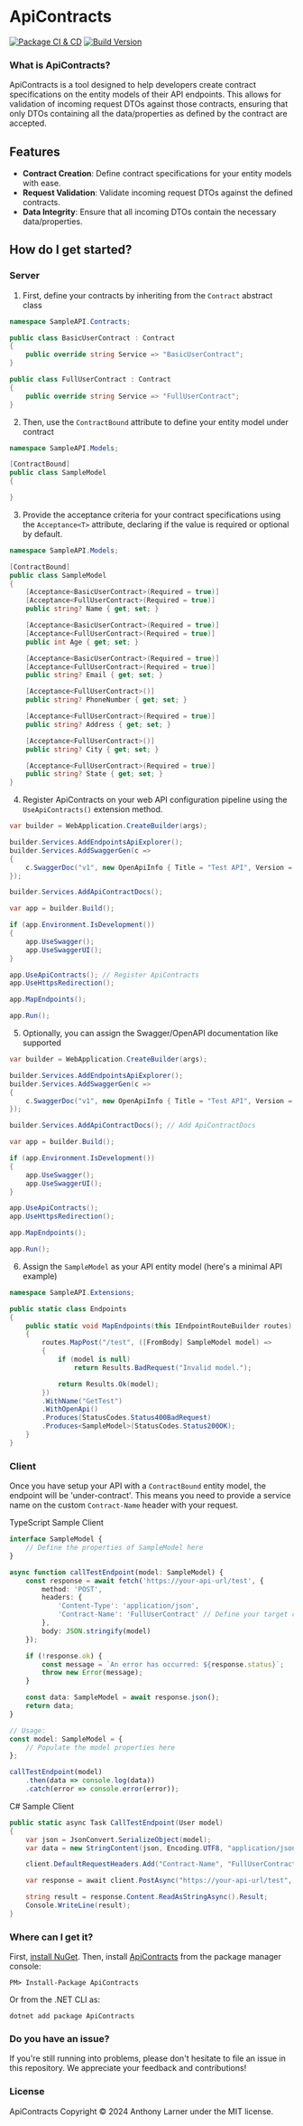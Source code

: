 # ApiContracts

[![Package CI & CD](https://github.com/ajameslarner/ApiContracts/actions/workflows/package_ci_cd.yml/badge.svg)](https://github.com/ajameslarner/ApiContracts/actions/workflows/package_ci_cd.yml)
[![Build Version](https://github.com/ajameslarner/ApiContracts/actions/workflows/build_version.yml/badge.svg?branch=main)](https://github.com/ajameslarner/ApiContracts/actions/workflows/build_version.yml)


### What is ApiContracts?

ApiContracts is a tool designed to help developers create contract specifications on the entity models of their API endpoints. This allows for validation of incoming request DTOs against those contracts, ensuring that only DTOs containing all the data/properties as defined by the contract are accepted.

## Features

- **Contract Creation**: Define contract specifications for your entity models with ease.
- **Request Validation**: Validate incoming request DTOs against the defined contracts.
- **Data Integrity**: Ensure that all incoming DTOs contain the necessary data/properties.

## How do I get started?

### Server

1. First, define your contracts by inheriting from the `Contract` abstract class

```csharp
namespace SampleAPI.Contracts;

public class BasicUserContract : Contract
{
    public override string Service => "BasicUserContract";
}

public class FullUserContract : Contract
{
    public override string Service => "FullUserContract";
}
```

2. Then, use the `ContractBound` attribute to define your entity model under contract

```csharp
namespace SampleAPI.Models;

[ContractBound]
public class SampleModel
{

}
```

3. Provide the acceptance criteria for your contract specifications using the `Acceptance<T>` attribute, declaring if the value is required or optional by default.

```csharp
namespace SampleAPI.Models;

[ContractBound]
public class SampleModel
{
    [Acceptance<BasicUserContract>(Required = true)]
    [Acceptance<FullUserContract>(Required = true)]
    public string? Name { get; set; }

    [Acceptance<BasicUserContract>(Required = true)]
    [Acceptance<FullUserContract>(Required = true)]
    public int Age { get; set; }

    [Acceptance<BasicUserContract>(Required = true)]
    [Acceptance<FullUserContract>(Required = true)]
    public string? Email { get; set; }

    [Acceptance<FullUserContract>()]
    public string? PhoneNumber { get; set; }

    [Acceptance<FullUserContract>(Required = true)]
    public string? Address { get; set; }

    [Acceptance<FullUserContract>()]
    public string? City { get; set; }

    [Acceptance<FullUserContract>(Required = true)]
    public string? State { get; set; }
}
```

4. Register ApiContracts on your web API configuration pipeline using the `UseApiContracts()` extension method.

```csharp
var builder = WebApplication.CreateBuilder(args);

builder.Services.AddEndpointsApiExplorer();
builder.Services.AddSwaggerGen(c =>
{
    c.SwaggerDoc("v1", new OpenApiInfo { Title = "Test API", Version = "v1" });
});

builder.Services.AddApiContractDocs();

var app = builder.Build();

if (app.Environment.IsDevelopment())
{
    app.UseSwagger();
    app.UseSwaggerUI();
}

app.UseApiContracts(); // Register ApiContracts
app.UseHttpsRedirection();

app.MapEndpoints();

app.Run();
```

5. Optionally, you can assign the Swagger/OpenAPI documentation like supported

```csharp
var builder = WebApplication.CreateBuilder(args);

builder.Services.AddEndpointsApiExplorer();
builder.Services.AddSwaggerGen(c =>
{
    c.SwaggerDoc("v1", new OpenApiInfo { Title = "Test API", Version = "v1" });
});

builder.Services.AddApiContractDocs(); // Add ApiContractDocs

var app = builder.Build();

if (app.Environment.IsDevelopment())
{
    app.UseSwagger();
    app.UseSwaggerUI();
}

app.UseApiContracts();
app.UseHttpsRedirection();

app.MapEndpoints();

app.Run();
```

6. Assign the `SampleModel` as your API entity model (here's a minimal API example)

```csharp
namespace SampleAPI.Extensions;

public static class Endpoints
{
    public static void MapEndpoints(this IEndpointRouteBuilder routes)
    {
        routes.MapPost("/test", ([FromBody] SampleModel model) =>
        {
            if (model is null)
                return Results.BadRequest("Invalid model.");

            return Results.Ok(model);
        })
        .WithName("GetTest")
        .WithOpenApi()
        .Produces(StatusCodes.Status400BadRequest)
        .Produces<SampleModel>(StatusCodes.Status200OK);
    }
}
```

### Client

Once you have setup your API with a `ContractBound` entity model, the endpoint will be 'under-contract'. This means you need to provide a service name on the custom `Contract-Name` header with your request.

TypeScript Sample Client

```typescript
interface SampleModel {
    // Define the properties of SampleModel here
}

async function callTestEndpoint(model: SampleModel) {
    const response = await fetch('https://your-api-url/test', {
        method: 'POST',
        headers: {
            'Content-Type': 'application/json',
            'Contract-Name': 'FullUserContract' // Define your target contract here
        },
        body: JSON.stringify(model)
    });

    if (!response.ok) {
        const message = `An error has occurred: ${response.status}`;
        throw new Error(message);
    }

    const data: SampleModel = await response.json();
    return data;
}

// Usage:
const model: SampleModel = {
    // Populate the model properties here
};

callTestEndpoint(model)
    .then(data => console.log(data))
    .catch(error => console.error(error));

```

C# Sample Client

```csharp
public static async Task CallTestEndpoint(User model)
{
    var json = JsonConvert.SerializeObject(model);
    var data = new StringContent(json, Encoding.UTF8, "application/json");

    client.DefaultRequestHeaders.Add("Contract-Name", "FullUserContract"); // Define your target contract here

    var response = await client.PostAsync("https://your-api-url/test", data);

    string result = response.Content.ReadAsStringAsync().Result;
    Console.WriteLine(result);
}
```

### Where can I get it?

First, [install NuGet](http://docs.nuget.org/docs/start-here/installing-nuget). Then, install [ApiContracts](https://www.nuget.org/packages/ApiContracts/) from the package manager console:

```
PM> Install-Package ApiContracts
```
Or from the .NET CLI as:
```
dotnet add package ApiContracts
```

### Do you have an issue?

If you're still running into problems, please don't hesitate to file an issue in this repository. We appreciate your feedback and contributions!

### License

ApiContracts Copyright © 2024 Anthony Larner under the MIT license.
